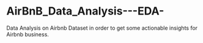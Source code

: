 # AirBnB_Data_Analysis---EDA-
Data Analysis on Airbnb Dataset in order to get some actionable insights for Airbnb business.
